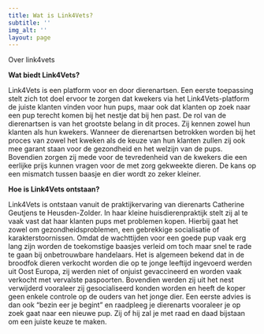 ```yaml
---
title: Wat is Link4Vets?
subtitle: ''
img_alt: ''
layout: page
---
```

Over link4vets

**Wat biedt Link4Vets?**

Link4Vets is een platform voor en door dierenartsen. Een eerste toepassing stelt zich tot doel ervoor te zorgen dat kwekers via het Link4Vets-platform de juiste klanten vinden voor hun pups, maar ook dat klanten op zoek naar een pup terecht komen bij het nestje dat bij hen past.
De rol van de dierenartsen is van het grootste belang in dit proces. Zij kennen zowel hun klanten als hun kwekers. Wanneer de dierenartsen betrokken worden bij het proces van zowel het kweken als de keuze van hun klanten zullen zij ook mee garant staan voor de gezondheid en het welzijn van de pups. Bovendien zorgen zij mede voor de tevredenheid van de kwekers die een eerlijke prijs kunnen vragen voor de met zorg gekweekte dieren. De kans op een mismatch tussen baasje en dier wordt zo zeker kleiner.

**Hoe is Link4Vets ontstaan?**

Link4Vets is ontstaan vanuit de praktijkervaring van dierenarts Catherine Geutjens te Heusden-Zolder.
In haar kleine huisdierenpraktijk stelt zij al te vaak vast dat haar klanten pups met problemen kopen. Hierbij gaat het zowel om gezondheidsproblemen, een gebrekkige socialisatie of karakterstoornissen. Omdat de wachttijden voor een goede pup vaak erg lang zijn worden de toekomstige baasjes verleid om toch maar snel te rade te gaan bij onbetrouwbare handelaars. Het is algemeen bekend dat in de broodfok dieren verkocht worden die op te jonge leeftijd ingevoerd werden uit Oost Europa, zij werden niet of onjuist gevaccineerd en worden vaak verkocht met vervalste paspoorten. Bovendien werden zij uit het nest verwijderd vooraleer zij gesocialiseerd konden worden en heeft de koper geen enkele controle op de ouders van het jonge dier.
Een eerste advies is dan ook “bezin eer je begint” en raadpleeg je dierenarts vooraleer je op zoek gaat naar een nieuwe pup. Zij of hij zal je met raad en daad bijstaan om een juiste keuze te maken.

